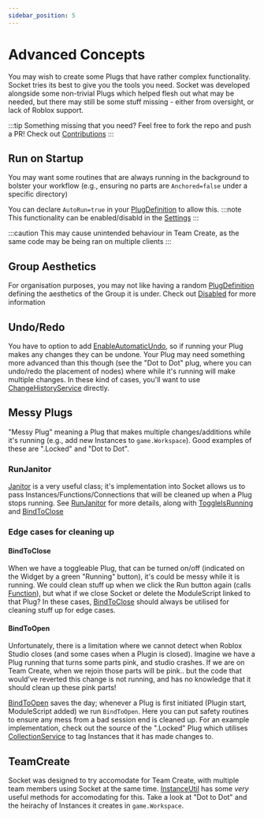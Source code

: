 ```yaml
---
sidebar_position: 5
---
```


# Advanced Concepts

You may wish to create some Plugs that have rather complex functionality. Socket tries its best to give you the tools you need. Socket was developed
alongside some non-trivial Plugs which helped flesh out what may be needed, but there may still be some stuff missing - either from oversight, or lack of Roblox
support.

:::tip
Something missing that you need? Feel free to fork the repo and push a PR! Check out [Contributions](/docs/Contributing)
:::

## Run on Startup
You may want some routines that are always running in the background to bolster your workflow (e.g., ensuring no parts are `Anchored=false` under a specific directory)

You can declare `AutoRun=true` in your [PlugDefinition](/api/PlugDefinition) to allow this.
:::note
This functionality can be enabled/disabld in the [Settings](/api/SocketSettings#EnableAutoRun)
:::

:::caution
This may cause unintended behaviour in Team Create, as the same code may be being ran on multiple clients
:::

## Group Aesthetics
For organisation purposes, you may not like having a random [PlugDefinition](/api/PlugDefinition) defining the aesthetics of the Group it is under. Check out [Disabled](/api/PlugDefinition#Disabled) for more information

## Undo/Redo
You have to option to add [EnableAutomaticUndo](/api/PlugDefinition#EnableAutomaticUndo), so if running your Plug makes any changes they can be undone. Your Plug may
need something more advanced than this though (see the "Dot to Dot" plug, where you can undo/redo the placement of nodes) where while it's running will make multiple
changes. In these kind of cases, you'll want to use [ChangeHistoryService](https://developer.roblox.com/en-us/api-reference/class/ChangeHistoryService) directly.

## Messy Plugs
"Messy Plug" meaning a Plug that makes multiple changes/additions while it's running (e.g., add new Instances to `game.Workspace`). Good examples of these are ".Locked" and "Dot to Dot".

### RunJanitor
[Janitor](/api/Janitor) is a very useful class; it's implementation into Socket allows us to pass Instances/Functions/Connections that will be cleaned up when a
Plug stops running. See [RunJanitor](/api/PlugDefinition#RunJanitor) for more details, along with [ToggleIsRunning](/api/PlugDefinition#ToggleIsRunning) and
[BindToClose](/api/PlugDefinition#BindToClose)

### Edge cases for cleaning up

#### BindToClose
When we have a toggleable Plug, that can be turned on/off (indicated on the Widget by a green "Running" button), it's could be messy while it is running. We could
clean stuff up when we click the Run button again (calls [Function](/api/PlugDefinition#Function)), but what if we close Socket or delete the ModuleScript linked
to that Plug? In these cases, [BindToClose](/api/PlugDefinition#BindToClose) should always be utilised for cleaning stuff up for edge cases.

#### BindToOpen
Unfortunately, there is a limitation where we cannot detect when Roblox Studio closes (and some cases when a Plugin is closed). Imagine we have a Plug running that turns
some parts pink, and studio crashes. If we are on Team Create, when we rejoin those parts will be pink.. but the code that would've reverted this change is not running,
and has no knowledge that it should clean up these pink parts!

[BindToOpen](/api/PlugDefinition#BindToClose) saves the day; whenever a Plug is first initiated (Plugin start, ModuleScript added) we run `BindToOpen`. Here you can
put safety routines to ensure any mess from a bad session end is cleaned up. For an example implementation, check out the source of the ".Locked" Plug which utilises
[CollectionService](https://developer.roblox.com/en-us/api-reference/class/CollectionService) to tag Instances that it has made changes to.

## TeamCreate
Socket was designed to try accomodate for Team Create, with multiple team members using Socket at the same time. [InstanceUtil](/api/InstanceUtil) has some *very* useful methods for accomodating for this. Take a look at "Dot to Dot" and the heirachy of Instances it creates in `game.Workspace`.